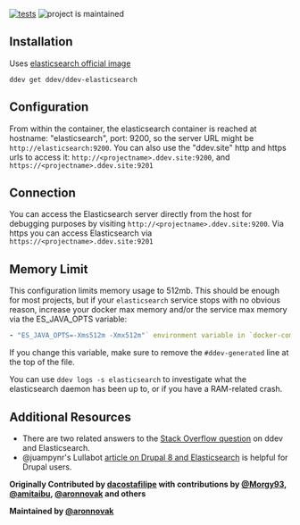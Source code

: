 [![tests](https://github.com/ddev/ddev-elasticsearch/actions/workflows/tests.yml/badge.svg)](https://github.com/ddev/ddev-elasticsearch/actions/workflows/tests.yml) ![project is maintained](https://img.shields.io/maintenance/yes/2024.svg)

## Installation

Uses [elasticsearch official image](https://hub.docker.com/_/elasticsearch)

`ddev get ddev/ddev-elasticsearch`

## Configuration

From within the container, the elasticsearch container is reached at hostname: "elasticsearch", port: 9200, so the server URL might be `http://elasticsearch:9200`. You can also use the "ddev.site" http and https urls to access it: `http://<projectname>.ddev.site:9200`, and `https://<projectname>.ddev.site:9201`

## Connection

You can access the Elasticsearch server directly from the host for debugging purposes by visiting `http://<projectname>.ddev.site:9200`. Via https you can access Elasticsearch via `https://<projectname>.ddev.site:9201`

## Memory Limit

This configuration limits memory usage to 512mb. This should be enough for most projects, but if your `elasticsearch` service stops with no obvious reason, increase your docker max memory and/or the service max memory via the ES_JAVA_OPTS variable:

```yaml
- "ES_JAVA_OPTS=-Xms512m -Xmx512m"` environment variable in `docker-compose.elasticsearch.yaml`
```

If you change this variable, make sure to remove the `#ddev-generated` line at the top of the file. 

You can use `ddev logs -s elasticsearch` to investigate what the elasticsearch daemon has been up to, or if you have a RAM-related crash.

## Additional Resources

* There are two related answers to the [Stack Overflow question](https://stackoverflow.com/questions/54575785/how-can-i-use-an-elasticsearch-add-on-container-service-with-ddev) on ddev and Elasticsearch.
* @juampynr's Lullabot [article on Drupal 8 and Elasticsearch](https://www.lullabot.com/articles/indexing-content-from-drupal-8-to-elasticsearch) is helpful for Drupal users.

**Originally Contributed by [dacostafilipe](https://github.com/dacostafilipe) with contributions by [@Morgy93](https://github.com/Morgy93), [@amitaibu](https://github.com/amitaibu), [@aronnovak](https://github.com/aronnovak) and others**

**Maintained by [@aronnovak](https://github.com/aronnovak)**
